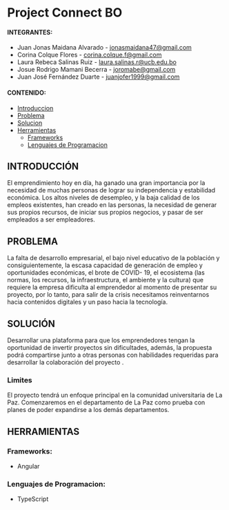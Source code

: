 # **Project Connect BO**

#### INTEGRANTES:

- Juan Jonas Maidana Alvarado - [jonasmaidana47@gmail.com](https://github.com/Savitar465)
- Corina Colque Flores - [corina.colque.f@gmail.com](https://github.com/coriccf)
- Laura Rebeca Salinas Ruiz - [laura.salinas.r@ucb.edu.bo](https://github.com/lr-salinas)
- Josue Rodrigo Mamani Becerra - [joromabe@gmail.com](https://github.com/yochairo)
- Juan José Fernández Duarte - [juanjofer1999@gmail.com](https://github.com/JuanJo53)

#### CONTENIDO:

- [Introduccion](#introduccion)
- [Problema](#problema)
- [Solucion](#solucion)
- [Herramientas](#herramientas)
  - [Frameworks](#frameworks)
  - [Lenguajes de Programacion](#lenguajes-de-programacion)

## INTRODUCCIÓN

El emprendimiento hoy en día, ha ganado una gran importancia por la necesidad de muchas personas de lograr su independencia y estabilidad económica. Los altos niveles de desempleo, y la baja calidad de los empleos existentes, han creado en las personas, la necesidad de generar sus propios recursos, de iniciar sus propios negocios, y pasar de ser empleados a ser empleadores.

## PROBLEMA

La falta de desarrollo empresarial, el bajo nivel educativo de la población y consiguientemente, la escasa capacidad de generación de empleo y oportunidades económicas, el brote de COVID- 19, el ecosistema (las normas, los recursos, la infraestructura, el ambiente y la cultura) que requiere la empresa dificulta al emprendedor al momento de presentar su proyecto, por lo tanto, para salir de la crisis necesitamos reinventarnos hacia contenidos digitales y un paso hacia la tecnología.

## SOLUCIÓN

Desarrollar una plataforma para que los emprendedores tengan la oportunidad de invertir proyectos sin dificultades, además, la propuesta podrá compartirse junto a otras personas con habilidades requeridas para desarrollar la colaboración del proyecto .

### Limites 
El proyecto tendrá un enfoque principal en la comunidad universitaria de La Paz.
Comenzaremos en el departamento de La Paz como prueba con planes de poder expandirse a los demás departamentos.


## HERRAMIENTAS

### Frameworks:

- Angular

### Lenguajes de Programacion:

- TypeScript
